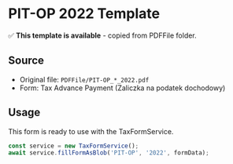 # PIT-OP 2022 Template

✅ **This template is available** - copied from PDFFile folder.

## Source
- Original file: `PDFFile/PIT-OP_*_2022.pdf`
- Form: Tax Advance Payment (Zaliczka na podatek dochodowy)

## Usage
This form is ready to use with the TaxFormService.

```typescript
const service = new TaxFormService();
await service.fillFormAsBlob('PIT-OP', '2022', formData);
```
